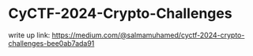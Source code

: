 # CyCTF-2024-Crypto-Challenges
write up link: https://medium.com/@salmamuhamed/cyctf-2024-crypto-challenges-bee0ab7ada91
